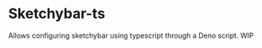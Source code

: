 Sketchybar-ts
=============

Allows configuring sketchybar using typescript through a Deno script.
WIP
